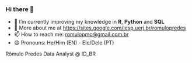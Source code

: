 ### Hi there 👋

- 🌱 I’m currently improving my knowledge in **R**, **Python** and **SQL**
- 📝 More about me at https://sites.google.com/iesp.uerj.br/romulopredes
- 📫 How to reach me: romulopmc@gmail.com.br
- 😄 Pronouns: He/Him (EN) - Ele/Dele (PT)

Rômulo Predes
Data Analyst @ ID_BR
